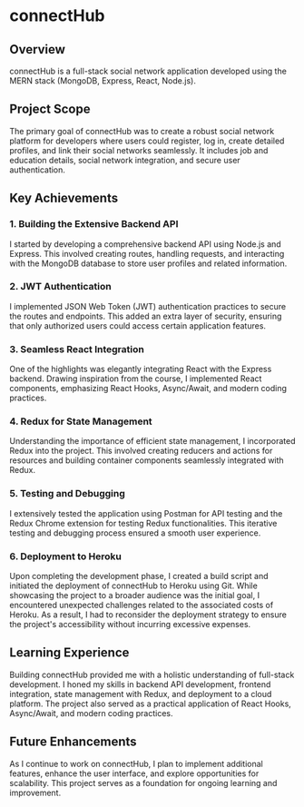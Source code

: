 # connectHub

## Overview
connectHub is a full-stack social network application developed using the MERN stack (MongoDB, Express, React, Node.js). 

## Project Scope
The primary goal of connectHub was to create a robust social network platform for developers where users could register, log in, create detailed profiles, and link their social networks seamlessly. It includes job and education details, social network integration, and secure user authentication.

## Key Achievements

### 1. Building the Extensive Backend API
I started by developing a comprehensive backend API using Node.js and Express. This involved creating routes, handling requests, and interacting with the MongoDB database to store user profiles and related information.

### 2. JWT Authentication
I implemented JSON Web Token (JWT) authentication practices to secure the routes and endpoints. This added an extra layer of security, ensuring that only authorized users could access certain application features.

### 3. Seamless React Integration
One of the highlights was elegantly integrating React with the Express backend. Drawing inspiration from the course, I implemented React components, emphasizing React Hooks, Async/Await, and modern coding practices.

### 4. Redux for State Management
Understanding the importance of efficient state management, I incorporated Redux into the project. This involved creating reducers and actions for resources and building container components seamlessly integrated with Redux.

### 5. Testing and Debugging
I extensively tested the application using Postman for API testing and the Redux Chrome extension for testing Redux functionalities. This iterative testing and debugging process ensured a smooth user experience.

### 6. Deployment to Heroku
Upon completing the development phase, I created a build script and initiated the deployment of connectHub to Heroku using Git. While showcasing the project to a broader audience was the initial goal, I encountered unexpected challenges related to the associated costs of Heroku. As a result, I had to reconsider the deployment strategy to ensure the project's accessibility without incurring excessive expenses.

## Learning Experience
Building connectHub provided me with a holistic understanding of full-stack development. I honed my skills in backend API development, frontend integration, state management with Redux, and deployment to a cloud platform. The project also served as a practical application of React Hooks, Async/Await, and modern coding practices.

## Future Enhancements
As I continue to work on connectHub, I plan to implement additional features, enhance the user interface, and explore opportunities for scalability. This project serves as a foundation for ongoing learning and improvement.

